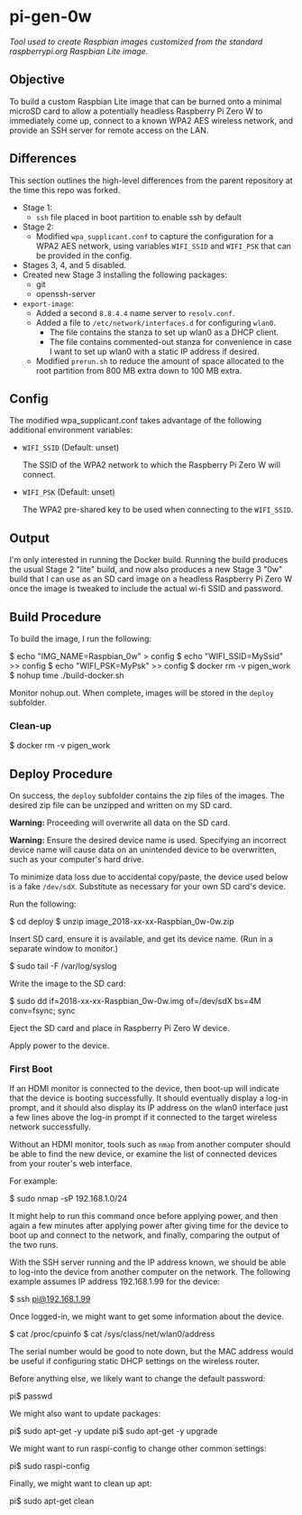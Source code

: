 # pi-gen-0w

_Tool used to create Raspbian images customized from the standard
raspberrypi.org Raspbian Lite image._


## Objective

To build a custom Raspbian Lite image that can be burned onto a minimal microSD
card to allow a potentially headless Raspberry Pi Zero W to immediately come
up, connect to a known WPA2 AES wireless network, and provide an SSH server
for remote access on the LAN.


## Differences

This section outlines the high-level differences from the parent repository
at the time this repo was forked.

 * Stage 1:
    * `ssh` file placed in boot partition to enable ssh by default
 * Stage 2:
    * Modified `wpa_supplicant.conf` to capture the configuration for a WPA2
      AES network, using variables `WIFI_SSID` and `WIFI_PSK` that can be
      provided in the config.
 * Stages 3, 4, and 5 disabled.
 * Created new Stage 3 installing the following packages:
    * git
    * openssh-server
 * `export-image`:
    * Added a second `8.8.4.4` name server to `resolv.conf`.
    * Added a file to `/etc/network/interfaces.d` for configuring `wlan0`.
       * The file contains the stanza to set up wlan0 as a DHCP client.
       * The file contains commented-out stanza for convenience in case I want
         to set up wlan0 with a static IP address if desired.
    * Modified `prerun.sh` to reduce the amount of space allocated to the root
      partition from 800 MB extra down to 100 MB extra.


## Config

The modified wpa_supplicant.conf takes advantage of the following additional
environment variables:

 * `WIFI_SSID` (Default: unset)

   The SSID of the WPA2 network to which the Raspberry Pi Zero W will connect.

 * `WIFI_PSK` (Default: unset)

   The WPA2 pre-shared key to be used when connecting to the `WIFI_SSID`.


## Output

I'm only interested in running the Docker build. Running the build produces
the usual Stage 2 "lite" build, and now also produces a new Stage 3 "0w"
build that I can use as an SD card image on a headless Raspberry Pi Zero W
once the image is tweaked to include the actual wi-fi SSID and password.


## Build Procedure

To build the image, I run the following:

   $ echo "IMG_NAME=Raspbian_0w" > config
   $ echo "WIFI_SSID=MySsid" >> config
   $ echo "WIFI_PSK=MyPsk" >> config
   $ docker rm -v pigen_work
   $ nohup time ./build-docker.sh

Monitor nohup.out. When complete, images will be stored in the `deploy`
subfolder.


### Clean-up

   $ docker rm -v pigen_work


## Deploy Procedure

On success, the `deploy` subfolder contains the zip files of the images. The
desired zip file can be unzipped and written on my SD card.

**Warning:** Proceeding will overwrite all data on the SD card.

**Warning:** Ensure the desired device name is used. Specifying an incorrect
device name will cause data on an unintended device to be overwritten, such
as your computer's hard drive.

To minimize data loss due to accidental copy/paste, the device used below is
a fake `/dev/sdX`. Substitute as necessary for your own SD card's device.

Run the following:

   $ cd deploy
   $ unzip image_2018-xx-xx-Raspbian_0w-0w.zip

Insert SD card, ensure it is available, and get its device name. (Run in a
separate window to monitor.)

   $ sudo tail -F /var/log/syslog

Write the image to the SD card:

   $ sudo dd if=2018-xx-xx-Raspbian_0w-0w.img of=/dev/sdX bs=4M conv=fsync; sync

Eject the SD card and place in Raspberry Pi Zero W device.

Apply power to the device.

### First Boot

If an HDMI monitor is connected to the device, then boot-up will indicate that
the device is booting successfully. It should eventually display a log-in
prompt, and it should also display its IP address on the wlan0 interface just a
few lines above the log-in prompt if it connected to the target wireless
network successfully.

Without an HDMI monitor, tools such as `nmap` from another computer should be
able to find the new device, or examine the list of connected devices from your
router's web interface.

For example:

   $ sudo nmap -sP 192.168.1.0/24

It might help to run this command once before applying power, and then again a
few minutes after applying power after giving time for the device to boot up
and connect to the network, and finally, comparing the output of the two runs.

With the SSH server running and the IP address known, we should be able to
log-into the device from another computer on the network. The following example
assumes IP address 192.168.1.99 for the device:

   $ ssh pi@192.168.1.99

Once logged-in, we might want to get some information about the device.

   $ cat /proc/cpuinfo
   $ cat /sys/class/net/wlan0/address

The serial number would be good to note down, but the MAC address would be
useful if configuring static DHCP settings on the wireless router.

Before anything else, we likely want to change the default password:

   pi$ passwd

We might also want to update packages:

   pi$ sudo apt-get -y update
   pi$ sudo apt-get -y upgrade

We might want to run raspi-config to change other common settings:

   pi$ sudo raspi-config

Finally, we might want to clean up apt:

   pi$ sudo apt-get clean


